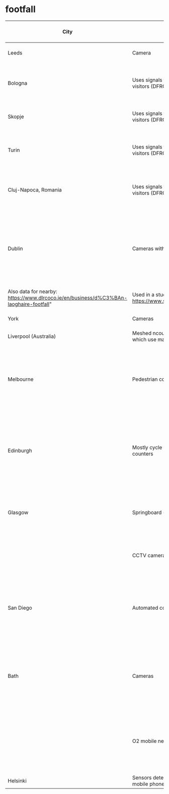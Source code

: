 # footfall


| City                                                                                  | Type of sensor                                                                                                                         | Number of sensors                                                       | Time resolution                                     | Time period covered                                                                         | Data available?                                                                                     | Readily downloadable? | How?                                                                                                                                                                           | Existing analyses of dataset                                                                                                                                                                                                                  |
|---------------------------------------------------------------------------------------|----------------------------------------------------------------------------------------------------------------------------------------|-------------------------------------------------------------------------|-----------------------------------------------------|---------------------------------------------------------------------------------------------|-----------------------------------------------------------------------------------------------------|-----------------------|--------------------------------------------------------------------------------------------------------------------------------------------------------------------------------|-----------------------------------------------------------------------------------------------------------------------------------------------------------------------------------------------------------------------------------------------|
| Leeds                                                                                 | Camera                                                                                                                                 | 7 (or 10?)                                                              | Hourly                                              | 2014-2022                                                                                   | Yes                                                                                                 | Yes                   | Can download weekly csvs from: https://datamillnorth.org/dataset/leeds-city-centre-footfall-data                                                                               |                                                                                                                                                                                                                                               |
| Bologna                                                                               | Uses signals from mobile phones to measure the number of unique visitors (DFRC group sensors)                                          | 10                                                                      | Hourly                                              | Nov 2019 - August 2022 (almost 3 years)                                                     | Yes                                                                                                 | Yes                   | Can download one csv for each month containing hourly data from all sensors from: https://opendata.rockproject.eu/dataset/bologna-dfrc                                         | ROCK is an EU project about maintaining the cultural heritage of historic cities. Haven't found any specific analysis of the footfall dataset                                                                                                 |
| Skopje                                                                                | Uses signals from mobile phones to measure the number of unique visitors (DFRC group sensors)                                          | N/A                                                                     | Hourly                                              | April 2020 - April 2021                                                                     | Yes                                                                                                 | Yes                   | Can download one csv for each month containing hourly data from all sensors from: https://opendata.rockproject.eu/dataset/skopje-dfrc                                          | ROCK is an EU project about maintaining the cultural heritage of historic cities. Haven't found any specific analysis of the footfall dataset                                                                                                 |
| Turin                                                                                 | Uses signals from mobile phones to measure the number of unique visitors (DFRC group sensors)                                          | 8                                                                       | Hourly                                              | Nov 2019 - August 2022 (almost 3 years)                                                     | Yes                                                                                                 | Yes                   | Can download one csv for each month containing hourly data from all sensors from: https://opendata.rockproject.eu/dataset/torino-dfrc                                          | ROCK is an EU project about maintaining the cultural heritage of historic cities. Haven't found any specific analysis of the footfall dataset                                                                                                 |
| Cluj-Napoca, Romania                                                                  | Uses signals from mobile phones to measure the number of unique visitors (DFRC group sensors)                                          | 6                                                                       | Hourly                                              | Nov 2019 - August 2022 (almost 3 years)                                                     | Yes                                                                                                 | Yes                   | Can download one csv for each month containing hourly data from all sensors from: https://opendata.rockproject.eu/dataset/cluj-dfrc                                            | ROCK is an EU project about maintaining the cultural heritage of historic cities. Haven't found any specific analysis of the footfall dataset                                                                                                 |
| Dublin                                                                                | Cameras with high definition sensors                                                                                                   | 23                                                                      | Hourly                                              | Data from 6 of the cameras going back to 2007. 7 of the cameras are more recent additions.  | Yes                                                                                                 | Yes                   | "Can download hourly data for several years. https://data.smartdublin.ie/dataset/pedestrian-footfall-index-in-dublin-city-centre/resource/9e5e4e4f-3be9-45be-b837-9ca93076fbe6 |
| Also data for nearby: https://www.dlrcoco.ie/en/business/d%C3%BAn-laoghaire-footfall" | Used in a study on the effect of covid-19 on mobility: https://www.sciencedirect.com/science/article/pii/S2210670722001007             |
| York                                                                                  | Cameras                                                                                                                                | 6                                                                       | Hourly                                              | 2009 - present                                                                              | Yes                                                                                                 | Yes                   | Can download one csv containing hourly data from all sensors from: https://data.yorkopendata.org/dataset/footfall                                                              | Analysis of York dataset: https://github.com/AttitudeAdjuster/Analysis-and-Modelling-of-Urban-Footfall-Data-in-York-City-Centre/blob/master/README.md                                                                                         |
| Liverpool (Australia)                                                                 | Meshed ncounters which count based on wifi signals; and CCTV camera which use machine learning to identify as pedestrian, car, or bike | Not sure                                                                | Not sure                                            | 2021-22                                                                                     | Yes                                                                                                 | Yes                   | From here:https://tinyurl.com/3kekyzs7 (but can't work out the format of it - i.e. how to separate cars/bikes/people)                                                          | Data being collected as part of Smart Cities research project at University of Wollongong                                                                                                                                                     |
| Melbourne                                                                             | Pedestrian counting sensors which detect movement.                                                                                     | 65                                                                      | Hourly                                              | 2009 - present (with only 18 devices originally, and the rest added over time)              | Yes                                                                                                 | Yes                   | Can download one csv containing hourly data from all sensors from: https://data.melbourne.vic.gov.au/Transport/Pedestrian-Counting-System-Monthly-counts-per-hour/b2ak-trbp    |                                                                                                                                                                                                                                               |
| Edinburgh                                                                             | Mostly cycle counters, with some combined pedestrian and cycle counters                                                                | 58 walking and cycling counters located across the city.                | Hourly                                              | Since 2015?                                                                                 | Yes - can get hourly data for particular days on website, not sure how you'd automate bulk download | No                    | https://edintraveldata.drakewell.com/publicmultinodemap.asp                                                                                                                    | Haven't seen any                                                                                                                                                                                                                              |
| Glasgow                                                                               | Springboard (fixed footfall sensor)                                                                                                    | 7                                                                       | Hourly                                              | 2010-present                                                                                | Yes (from API, but haven't been able to) Also a dashboard displaying data                           | No                    | https://developer.glasgow.gov.uk/api-details#api=mobility&operation=footfall                                                                                                   |                                                                                                                                                                                                                                               |
|                                                                                       | CCTV cameras - count data                                                                                                              | 40                                                                      | 15/30 mins                                          | October 2021-present                                                                        | Yes (from API, but haven't worked it out)                                                           | No                    | https://developer.glasgow.gov.uk/api-details#api=cctv&operation=get-get-detection-summaries                                                                                    |                                                                                                                                                                                                                                               |
| San Diego                                                                             | Automated counters                                                                                                                     | 54 counters at 37 sites (some collect walking, some cycling, some both) | Daily (although data is collected every 15 minutes) | 2012 - present                                                                              | No (dashboard, but can't download)                                                                  | No                    | https://data.eco-counter.com/public2/?id=100013755                                                                                                                             |                                                                                                                                                                                                                                               |
| Bath                                                                                  | Cameras                                                                                                                                | 10                                                                      | Hourly                                              | 1st March 2017-20th May 2019                                                                | No (Bath BID produce weekly summaries of data, but can't see any way to access the raw data)        | No                    | No                                                                                                                                                                             | Develop predictive footfall model using 4 different approaches - XGBoost, LSTM (form of neural network), SARIMAX and Facebook prophet. XGBoost was the most accurate. http://london.gisruk.org/gisruk2020_proceedings/GISRUK2020_paper_49.pdf |
|                                                                                       | O2 mobile network sensor                                                                                                               | N/A                                                                     | Not sure                                            | 25th January 2019 - 22nd March 2020                                                         | No (data from Movement Strategies - this was from MSc project and presumably acquired for this)     | No                    | N/A                                                                                                                                                                            | Developed predictive footfall model and explores relationship between events and demographic composition (tried LSTM and XGBoost machine learning models: https://tinyurl.com/5n7bx4sm / https://tinyurl.com/vh7d6dh9                         |
| Helsinki                                                                              | Sensors detecting anonymous bluetooth signals from devices such as mobile phones.                                                      | N/A                                                                     |                                                     |                                                                                             | No                                                                                                  | No                    |                                                                                                                                                                                | Helsinki heat map: https://www.heatmap.fi/helsinki/                                                                                                                                                                                           |
